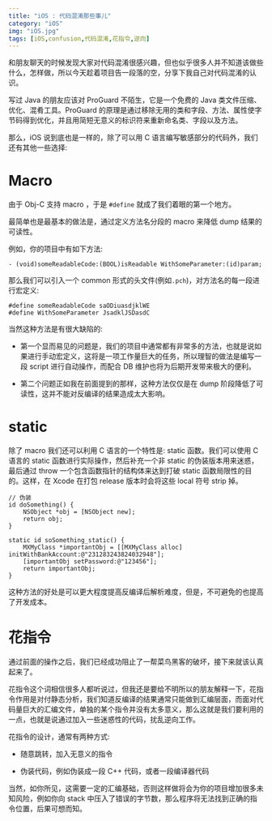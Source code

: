 ```yaml
---
title: "iOS : 代码混淆那些事儿"
category: "iOS"
img: "iOS.jpg"
tags: [iOS,confusion,代码混淆,花指令,逆向]
---
```


和朋友聊天的时候发现大家对代码混淆很感兴趣，但也似乎很多人并不知道该做些什么，怎样做，所以今天趁着项目告一段落的空，分享下我自己对代码混淆的认识。

写过 Java 的朋友应该对 ProGuard 不陌生，它是一个免费的 Java 类文件压缩、优化、混肴工具。ProGuard 的原理是通过移除无用的类和字段、方法、属性使字节码得到优化，并且用简短无意义的标识符来重新命名类、字段以及方法。

那么，iOS 说到底也是一样的，除了可以用 C 语言编写敏感部分的代码外，我们还有其他一些选择:

# Macro

由于 Obj-C 支持 macro ，于是 `#define` 就成了我们着眼的第一个地方。

最简单也是最基本的做法是，通过定义方法名分段的 macro 来降低 dump 结果的可读性。

例如，你的项目中有如下方法:

```objc
- (void)someReadableCode:(BOOL)isReadable WithSomeParameter:(id)param;
```


那么我们可以引入一个 common 形式的头文件(例如`.pch`)，对方法名的每一段进行宏定义:

```objc
#define someReadableCode saODiuasdjklWE
#define WithSomeParameter JsadklJSDasdC
```


当然这种方法是有很大缺陷的:

* 第一个显而易见的问题是，我们的项目中通常都有非常多的方法，也就是说如果进行手动宏定义，这将是一项工作量巨大的任务，所以理智的做法是编写一段 script 进行自动操作，而配合 DB 维护也将为后期开发带来极大的便利。

* 第二个问题正如我在前面提到的那样，这种方法仅仅是在 dump 阶段降低了可读性，这并不能对反编译的结果造成太大影响。

# static

除了 macro 我们还可以利用 C 语言的一个特性是: static 函数。我们可以使用 C 语言的 static 函数进行实际操作，然后补充一个非 static 的伪装版本用来迷惑，最后通过 throw 一个包含函数指针的结构体来达到打破 static 函数局限性的目的。这样，在 Xcode 在打包 release 版本时会将这些 local 符号 strip 掉。

```objc
// 伪装
id doSomething() {
	NSObject *obj = [NSObject new];
	return obj;
}

static id soSomething_static() {
	MXMyClass *importantObj = [[MXMyClass alloc] initWithBankAccount:@"231283243824032948"];
	[importantObj setPassword:@"123456"];
	return importantObj;
}
```


这种方法的好处是可以更大程度提高反编译后解析难度，但是，不可避免的也提高了开发成本。

# 花指令

通过前面的操作之后，我们已经成功阻止了一帮菜鸟黑客的破坏，接下来就该认真起来了。

花指令这个词相信很多人都听说过，但我还是要给不明所以的朋友解释一下，花指令作用是对付静态分析，我们知道反编译的结果通常只能做到汇编层面，而面对代码量巨大的汇编文件，单独的某个指令并没有太多意义，那么这就是我们要利用的一点，也就是说通过加入一些迷惑性的代码，扰乱逆向工作。

花指令的设计，通常有两种方式:

* 随意跳转，加入无意义的指令

* 伪装代码，例如伪装成一段 C++ 代码，或者一段编译器代码

当然，如你所见，这需要一定的汇编基础，否则这样做将会为你的项目增加很多未知风险，例如你向 stack 中压入了错误的字节数，那么程序将无法找到正确的指令位置，后果可想而知。




